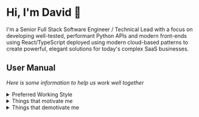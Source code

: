 # Hi, I'm David 👋

I'm a Senior Full Stack Software Engineer / Technical Lead with a focus on developing well-tested,
performant Python APIs and modern front-ends using React/TypeScript deployed using modern
cloud-based patterns to create powerful, elegant solutions for today's complex SaaS businesses.

## User Manual
_Here is some information to help us work well together_

<details>
    <summary>Preferred Working Style</summary>

1. I work 100% remotely.
2. I tend to do more of my focused work in the mornings.
3. I like to discuss general questions in slack
4. I prefer to struggle a bit with a problem and will then ask for help via Slack and/or by
opening a draft PR
5. I enjoy telling and hearing corny jokes and try not to take things too seriously.
</details>

<details>
    <summary>Things that motivate me</summary>

1. **Learning new things:** I love diving into the documentation of a new library or 3rd-party API.
2. **Great Team:** I enjoy working on teams where everyone is working together to do excellent work
and supports one another in that effort.
3. **Purpose:** I like seeing how the work we do impacts customers, internal stakeholders, etc. I like
to understand the "why" behind what I am building.

</details>

<details>
    <summary>Things that demotivate me</summary>

1. **Long periods of working in isolation:** While I enjoy focused, heads-down work -- I also enjoy
working with others. This is inclusive of folks outside of engineering and can be as simple as a brief
slack conversation or some discussion in GitHub during a code review.
2. **Low standards:** I strive to do quality work and continually learn so that the quality of that
work is improving over time. I find it challenging to work with folks who are not interested in doing
high-quality work and are not receptive to feedback on ways to improve.
3. **Silos:** Having software engineers only work with engineers is not a great way to do this work.
Creating software is best when it includes many, diverse voices. These cross-functional teams and
inclusive product development practices to lead to better results (and a more enjoyable working
environment.)

</details>
